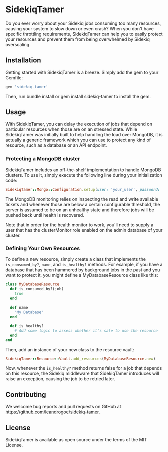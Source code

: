 # SidekiqTamer
Do you ever worry about your Sidekiq jobs consuming too many resources, causing your system to slow down or even crash? When you don't have specific throttling requirements, SidekiqTamer can help you to easily protect your resources and prevent them from being overwhelmed by Sidekiq overscaling.

## Installation
Getting started with SidekiqTamer is a breeze. Simply add the gem to your Gemfile:

```ruby
gem 'sidekiq-tamer'
```

Then, run bundle install or gem install sidekiq-tamer to install the gem.

## Usage
With SidekiqTamer, you can delay the execution of jobs that depend on particular resources when those are on an stressed state. While SidekiqTamer was initially built to help handling the load over MongoDB, it is actually a generic framework which you can use to protect any kind of resource, such as a database or an API endpoint.

### Protecting a MongoDB cluster
SidekiqTamer includes an off-the-shelf implementation to handle MongoDB clusters. To use it, simply execute the following line during your initialization code:

```ruby
SidekiqTamer::Mongo::Configuration.setup(user: 'your_user', password: 'your_password')
```

The MongoDB monitoring relies on inspecting the read and write available tickets and whenever those are below a certain configurable threshold, the server is assumed to be on an unhealthy state and therefore jobs will be pushed back until health is recovered.

Note that in order for the health monitor to work, you'll need to supply a user that has the clusterMonitor role enabled on the admin database of your cluster.

### Defining Your Own Resources
To define a new resource, simply create a class that implements the `is_consumed_by?`, `name`, and `is_healthy?` methods. For example, if you have a database that has been hammered by background jobs in the past and you want to protect it, you might define a MyDatabaseResource class like this:

```ruby
class MyDatabaseResource
  def is_consumed_by?(job)
    true
  end

  def name
    "My Database"
  end

  def is_healthy?
    # Add some logic to assess whether it's safe to use the resource
  end
end
```

Then, add an instance of your new class to the resource vault:

```ruby
SidekiqTamer::Resource::Vault.add_resources(MyDatabaseResource.new)
```

Now, whenever the `is_healthy?` method returns false for a job that depends on this resource, the Sidekiq middleware that SidekiqTamer introduces will raise an exception, causing the job to be retried later.

## Contributing
We welcome bug reports and pull requests on GitHub at https://github.com/leandrogoe/sidekiq-tamer.

## License
SidekiqTamer is available as open source under the terms of the MIT License.
